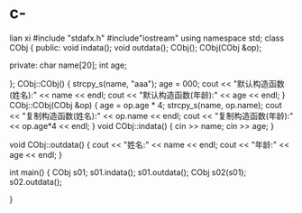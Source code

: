 # c-
lian xi
#include "stdafx.h"
#include"iostream"
using namespace std;
class CObj
{
public:
	void indata();
	void outdata();
	CObj();
	CObj(CObj &op);

private:
	char name[20];
	int age;
	
};
CObj::CObj()
{
	strcpy_s(name, "aaa");
	age = 000;
	cout << "默认构造函数(姓名):" << name << endl;
	cout << "默认构造函数(年龄):" << age << endl;
}
CObj::CObj(CObj &op)
{
	age = op.age * 4;
	strcpy_s(name, op.name);
	cout << "复制构造函数(姓名):" << op.name << endl;
	cout << "复制构造函数(年龄):" << op.age*4 << endl;
}
void CObj::indata()
{
	cin >> name;
	cin >> age;
}

void CObj::outdata()
{
	cout << "姓名:" << name << endl;
	cout << "年龄:" << age << endl;
}

int main()
{
	CObj s01;
	s01.indata();
	s01.outdata();
	CObj s02(s01);
	s02.outdata();


}
